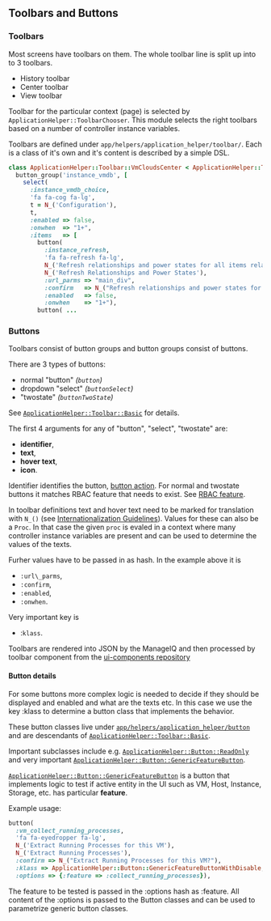 ## Toolbars and Buttons

### Toolbars

Most screens have toolbars on them. The whole toolbar line is split up into to 3 toolbars.

 * History toolbar
 * Center toolbar
 * View toolbar

Toolbar for the particular context (page) is selected by
`ApplicationHelper::ToolbarChooser`. This module selects the right toolbars
based on a number of controller instance variables.

Toolbars are defined under `app/helpers/application_helper/toolbar/`. Each is a class of it's own and it's content is described by a simple DSL.

```ruby
class ApplicationHelper::Toolbar::VmCloudsCenter < ApplicationHelper::Toolbar::Basic
  button_group('instance_vmdb', [
    select(
      :instance_vmdb_choice,
      'fa fa-cog fa-lg',
      t = N_('Configuration'),
      t,
      :enabled => false,
      :onwhen  => "1+",
      :items   => [
        button(
          :instance_refresh,
          'fa fa-refresh fa-lg',
          N_('Refresh relationships and power states for all items related to the selected items'),
          N_('Refresh Relationships and Power States'),
          :url_parms => "main_div",
          :confirm   => N_("Refresh relationships and power states for all items related to the selected items?"),
          :enabled   => false,
          :onwhen    => "1+"),
        button( ...

```

### Buttons

Toolbars consist of button groups and button groups consist of buttons. 

There are 3 types of buttons:

 * normal "button" *(`button`)*
 * dropdown "select" *(`buttonSelect`)*
 * "twostate" *(`buttonTwoState`)*

See [`ApplicationHelper::Toolbar::Basic`](https://github.com/ManageIQ/manageiq/blob/master/app/helpers/application_helper/button/basic.rb) for details.

The first 4 arguments for any of "button", "select", "twostate" are:
 * **identifier**,
 * **text**,
 * **hover text**,
 * **icon**.

Identifier identifies the button, [button action](button_actions.md). For normal and twostate buttons it matches RBAC feature that needs to exist. See [RBAC feature](rbac_features.md).

In toolbar definitions text and hover text need to be marked for translation with `N_()` (see
[Internationalization Guidelines](../i18n.md)). Values for these can also be a
`Proc`. In that case the given `proc` is evaled in a context where many controller
instance variables are present and can be used to determine the values of the
texts.

Furher values have to be passed in as hash. In the example above it is
  * `:url\_parms`,
  * `:confirm`,
  * `:enabled`,
  * `:onwhen`.

Very important key is
  * :`klass`.
 
Toolbars are rendered into JSON by the ManageIQ and then processed by toolbar component from the [ui-components repository](https://github.com/ManageIQ/ui-components)

#### Button details

For some buttons more complex logic is needed to decide if they should be
displayed and enabled and what are the texts etc. In this case we use the key :klass
to determine a button class that implements the behavior.

These button classes live under [`app/helpers/application_helper/button`](5ttps://github.com/ManageIQ/manageiq/tree/master/app/helpers/application_helper/button) and are descendants of [`ApplicationHelper::Toolbar::Basic`](https://github.com/ManageIQ/manageiq/blob/master/app/helpers/application_helper/button/basic.rb).

Important subclasses include e.g. [`ApplicationHelper::Button::ReadOnly`](https://github.com/ManageIQ/manageiq/blob/master/app/helpers/application_helper/button/read_only.rb) and very important [`ApplicationHelper::Button::GenericFeatureButton`](https://github.com/ManageIQ/manageiq/blob/master/app/helpers/application_helper/button/generic_feature_button.rb).

[`ApplicationHelper::Button::GenericFeatureButton`](https://github.com/ManageIQ/manageiq/blob/master/app/helpers/application_helper/button/generic_feature_button.rb) is a button that implements
logic to test if active entity in the UI such as VM, Host, Instance, Storage,
etc. has particular **feature**.

Example usage:
```ruby
button(                                                                                     
  :vm_collect_running_processes,                                                            
  'fa fa-eyedropper fa-lg',                                                                 
  N_('Extract Running Processes for this VM'),                                              
  N_('Extract Running Processes'),                                                          
  :confirm => N_("Extract Running Processes for this VM?"),                                 
  :klass => ApplicationHelper::Button::GenericFeatureButtonWithDisable,                     
  :options => {:feature => :collect_running_processes}),    
```

The feature to be tested is passed in the :options hash as :feature. All
content of the :options is passed to the Button classes and can be used to
parametrize generic button classes.
